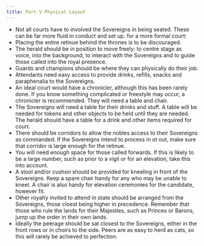 ```yaml
---
title: Part V Physical Layout
---
```


* Not all courts have to involved the Sovereigns in being seated. These can be far more fluid in conduct and set up. for a more formal court:
* Placing the entire retinue behind the thrones is to be discouraged.
* The herald should be in position to move freely: to centre stage as voice, into the background, to interact with the Sovereigns and to guide those called into the royal presence.
* Guards and champions should be where they can physically do their job.
* Attendants need easy access to provide drinks, refills, snacks and paraphenalia to the Sovereigns.
* An ideal court would have a chronicler, although this has been rarely done. If you know something complicated or freestyle may occur, a chronicler is recommended. They will need a table and chair.
* The Sovereigns will need a table for their drinks and stuff. A table will be needed for tokens and other objects to be held until they are needed. The herald should have a table for a drink and other items required for court.
* There should be corridors to allow the nobles access to their Sovereigns as commanded. If the Sovereigns intend to process in ot out, make sure that corridor is large enough for the retinue.
* You will need enough space for those called forwards. If this is likely to be a large number, such as prior to a vigil or for an elevation, take this into account.
* A stool and/or cushon should be provided for kneeling in front of the Sovereigns. Keep a spare chair handy for any who may be unable to kneel. A chair is also handy for elevation ceremonies for the candidate, however fit.
* Other royalty invited to attend in state should be arranged from the Sovereigns, those cloest being higher in precedence. Remember that those who rule the lands for their Majesties, such as Princes or Barons, jump up the order in their own lands.
* Ideally the peerage should be sat closest to the Sovereigns, either in the front rows or in choirs to the side. Peers are as easy to herd as cats, so this will rarely be achieved to perfection.
